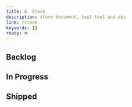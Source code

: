 ```yaml
---
title: 6. Stock
description: store document, test tool and api
link: /stock
keywords: []
ready: ❌
---
```


## Backlog

## In Progress

## Shipped
